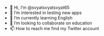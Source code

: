 - 👋 Hi, I’m @svyatsvyatsvyat65
- 👀 I’m interested in testing new apps
- 🌱 I’m currently learning English
- 💞️ I’m looking to collaborate on education
- 📫 How to reach me find my Twitter account

<!---
svyatsvyatsvyat65/svyatsvyatsvyat65 is a ✨ special ✨ repository because its `README.md` (this file) appears on your GitHub profile.
You can click the Preview link to take a look at your changes.
--->
